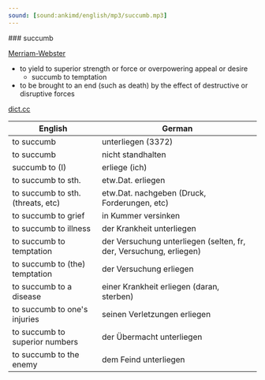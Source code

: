 ```yaml
---
sound: [sound:ankimd/english/mp3/succumb.mp3]
---
```


\### succumb

[Merriam-Webster](https://www.merriam-webster.com/dictionary/succumb)

- to yield to superior strength or force or overpowering appeal or desire
    - succumb to temptation
- to be brought to an end (such as death) by the effect of destructive or disruptive forces

[dict.cc](https://www.dict.cc/succumb)

| English        | German       |
| -------------- | ------------ |
| to succumb | unterliegen (3372) |
| to succumb | nicht standhalten |
| succumb to (I) | erliege (ich) |
| to succumb to sth. | etw.Dat. erliegen |
| to succumb to sth. (threats, etc) | etw.Dat. nachgeben (Druck, Forderungen, etc) |
| to succumb to grief | in Kummer versinken |
| to succumb to illness | der Krankheit unterliegen |
| to succumb to temptation | der Versuchung unterliegen (selten, fr, der, Versuchung, erliegen) |
| to succumb to (the) temptation | der Versuchung erliegen |
| to succumb to a disease | einer Krankheit erliegen (daran, sterben) |
| to succumb to one's injuries | seinen Verletzungen erliegen |
| to succumb to superior numbers | der Übermacht unterliegen |
| to succumb to the enemy | dem Feind unterliegen |
